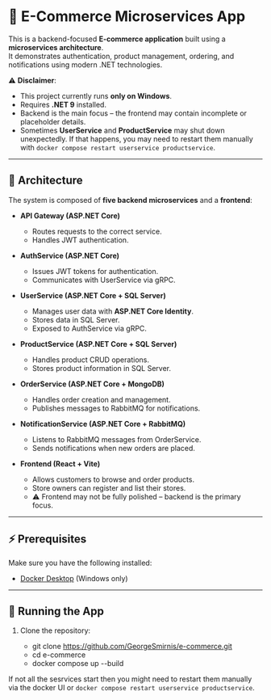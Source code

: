 # 🛒 E-Commerce Microservices App

This is a backend-focused **E-commerce application** built using a **microservices architecture**.  
It demonstrates authentication, product management, ordering, and notifications using modern .NET technologies.  

⚠️ **Disclaimer**:  
- This project currently runs **only on Windows**.  
- Requires **.NET 9** installed.  
- Backend is the main focus – the frontend may contain incomplete or placeholder details.  
- Sometimes **UserService** and **ProductService** may shut down unexpectedly. If that happens, you may need to restart them manually with `docker compose restart userservice productservice`.

---

## 🧩 Architecture

The system is composed of **five backend microservices** and a **frontend**:

- **API Gateway (ASP.NET Core)**  
  - Routes requests to the correct service.  
  - Handles JWT authentication.  

- **AuthService (ASP.NET Core)**  
  - Issues JWT tokens for authentication.  
  - Communicates with UserService via gRPC.  

- **UserService (ASP.NET Core + SQL Server)**  
  - Manages user data with **ASP.NET Core Identity**.  
  - Stores data in SQL Server.  
  - Exposed to AuthService via gRPC.  

- **ProductService (ASP.NET Core + SQL Server)**  
  - Handles product CRUD operations.  
  - Stores product information in SQL Server.  

- **OrderService (ASP.NET Core + MongoDB)**  
  - Handles order creation and management.  
  - Publishes messages to RabbitMQ for notifications.  

- **NotificationService (ASP.NET Core + RabbitMQ)**  
  - Listens to RabbitMQ messages from OrderService.  
  - Sends notifications when new orders are placed.  

- **Frontend (React + Vite)**  
  - Allows customers to browse and order products.  
  - Store owners can register and list their stores.  
  - ⚠️ Frontend may not be fully polished – backend is the primary focus.

---

## ⚡ Prerequisites

Make sure you have the following installed:

- [Docker Desktop](https://www.docker.com/products/docker-desktop/) (Windows only)  
 
---

## 🚀 Running the App

1. Clone the repository:
   
   - git clone https://github.com/GeorgeSmirnis/e-commerce.git
   - cd e-commerce
   - docker compose up --build
   
If not all the sesrvices start then you might need to restart them manually via the docker UI or `docker compose restart userservice productservice`.


